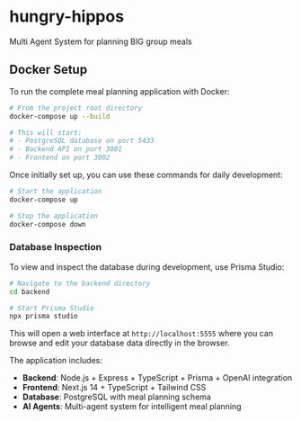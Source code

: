 # hungry-hippos
Multi Agent System for planning BIG group meals

## Docker Setup

To run the complete meal planning application with Docker:

```bash
# From the project root directory
docker-compose up --build

# This will start:
# - PostgreSQL database on port 5433
# - Backend API on port 3001
# - Frontend on port 3002
```

Once initially set up, you can use these commands for daily development:

```bash
# Start the application
docker-compose up

# Stop the application
docker-compose down
```

### Database Inspection

To view and inspect the database during development, use Prisma Studio:

```bash
# Navigate to the backend directory
cd backend

# Start Prisma Studio
npx prisma studio
```

This will open a web interface at `http://localhost:5555` where you can browse and edit your database data directly in the browser.

The application includes:
- **Backend**: Node.js + Express + TypeScript + Prisma + OpenAI integration
- **Frontend**: Next.js 14 + TypeScript + Tailwind CSS
- **Database**: PostgreSQL with meal planning schema
- **AI Agents**: Multi-agent system for intelligent meal planning